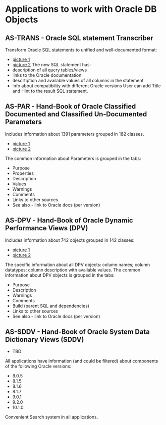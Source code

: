 Applications to work with Oracle DB Objects
===========================================

AS-TRANS - Oracle SQL statement Transcriber
-------------------------------------------

Transform Oracle SQL statements to unified and well-documented format:
* [picture 1](as_trans/as_trans_picture_01.png)
* [picture 2](as_trans/as_trans_picture_02.png)
The new SQL statement has: 
* description of all query tables/views
* links to the Oracle documentation
* descrtiption and available values of all columns in the statement
* info about compatibility with different Oracle versions
User can add Title and Hint to the result SQL statement.

AS-PAR - Hand-Book of Oracle Classified Documented and Classified Un-Documented Parameters
------------------------------------------------------------------------------------------

Includes information about 1391 parameters grouped in 182 classes.
* [picture 1](as_par/as_par_picture_01.png)
* [picture 2](as_par/as_par_picture_02.png)

The common information about Parameters is grouped in the tabs:
- Purpose
- Properties
- Description
- Values
- Warnings
- Comments
- Links to other sources
- See also - link to Oracle docs (per version)

AS-DPV - Hand-Book of Oracle Dynamic Performance Views (DPV)
------------------------------------------------------------

Includes information about 742 objects grouped in 142 classes:
* [picture 1](as_dpv/as_dpv_picture_01.png)
* [picture 2](as_dpv/as_dpv_picture_02.png)

The specific information about all DPV objects: column names; column datatypes; column description with available values.
The common information about DPV objects is grouped in the tabs:
- Purpose
- Description
- Warnings
- Comments
- Build (parent SQL and dependencies)
- Links to other sources
- See also - link to Oracle docs (per version)

AS-SDDV - Hand-Book of Oracle System Data Dictionary Views (SDDV)
-----------------------------------------------------------------
* TBD

All applications have information (and could be filtered) about components of the following Oracle versions:
  - 8.0.5 
  - 8.1.5 
  - 8.1.6 
  - 8.1.7 
  - 9.0.1
  - 9.2.0
  - 10.1.0

Convenient Search system in all applications.

